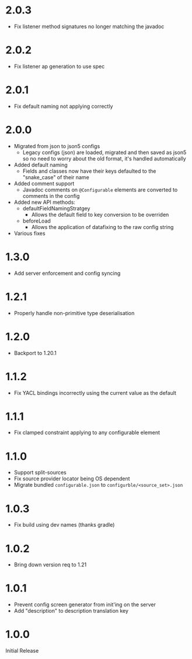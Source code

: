 # 2.0.3

- Fix listener method signatures no longer matching the javadoc

# 2.0.2

- Fix listener ap generation to use spec

# 2.0.1

- Fix default naming not applying correctly

# 2.0.0

- Migrated from json to json5 configs
  - Legacy configs (json) are loaded, migrated and then saved as json5 so no need to worry about the old format, 
    it's handled automatically
- Added default naming
  - Fields and classes now have their keys defaulted to the "snake_case" of their name
- Added comment support
  - Javadoc comments on `@Configurable` elements are converted to comments in the config
- Added new API methods:
  - defaultFieldNamingStratgey
    - Allows the default field to key conversion to be overriden
  - beforeLoad
    - Allows the application of datafixing to the raw config string
- Various fixes 

# 1.3.0

- Add server enforcement and config syncing

# 1.2.1

- Properly handle non-primitive type deserialisation

# 1.2.0

- Backport to 1.20.1

# 1.1.2
- Fix YACL bindings incorrectly using the current value as the default

# 1.1.1
- Fix clamped constraint applying to any configurable element

# 1.1.0
- Support split-sources
- Fix source provider locator being OS dependent
- Migrate bundled `configurable.json` to `configurble/<source_set>.json`

# 1.0.3
- Fix build using dev names (thanks gradle)

# 1.0.2
- Bring down version req to 1.21

# 1.0.1
- Prevent config screen generator from init'ing on the server
- Add "description" to description translation key

# 1.0.0

Initial Release